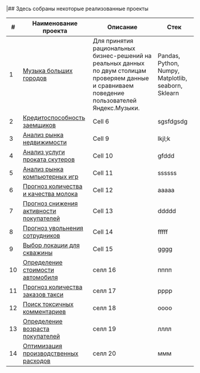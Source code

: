 |## Здесь собраны некоторые реализованные проекты

| # | Наименование проекта | Описание | Стек |
|----------|----------|----------|----------|
| 1    | [Музыка больших городов](https://github.com/Mika775-py/Yandex-Practicum-Data-Science-projects/tree/main/01%20Big_cities_music)   | Для принятия рациональных бизнес-решений на реальных данных по двум столицам проверяем данные и сравниваем поведение пользователей Яндекс.Музыки.| Pandas, Python, Numpy, Matplotlib, seaborn, Sklearn   |
| 2    | [Кредитоспособность заемщиков](https://github.com/Mika775-py/Yandex-Practicum-Data-Science-projects/tree/72ff4bb163cce5eb1834bca4299bee6429c9df5a/02%20Reliability%20of%20borrowers%20research)   | Cell 6   |sgsfdgsdg |
| 3    | [Анализ рынка недвижимости](https://github.com/Mika775-py/Yandex-Practicum-Data-Science-projects/tree/cc460553fbd14a9dd3caed17026fe06ed920fa34/03%20Real%20estate%20market%20analysis)  | Cell 9   |lkjl;k    |
| 4  | [Анализ услуги проката скутеров](https://github.com/Mika775-py/Yandex-Practicum-Data-Science-projects/tree/66ea20705c55e54f85fd20fb5f249d8fe8bdf8ab/04%20Scooters_rentals_analysis) | Cell 10 | gfddd |
| 5 | [Анализ рынка компьютерных игр](https://github.com/Mika775-py/Yandex-Practicum-Data-Science-projects/tree/ceb3c414191d43041af15e72be445b4e025d5d02/05%20Computer%20games%20analysis) | Cell 11 | ssssss |
| 6 | [Прогноз количества и качества молока](https://github.com/Mika775-py/Yandex-Practicum-Data-Science-projects/tree/d0649183026ee39f1d30e3e75f532cd7c7cf4fcf/06%20Milk%20quality%20and%20quantity%20forecast) | Cell 12 | aaaaa |
| 7 | [Прогноз снижения активности покупателей](https://github.com/Mika775-py/Yandex-Practicum-Data-Science-projects/tree/6bdc09012d2ac9f2542ac8e2422069d728227d4c/07%20Forecast%20of%20consumers%20activity%20decrease) | Cell 13 | ddddd |
| 8 | [Прогноз увольнения сотрудников](https://github.com/Mika775-py/Yandex-Practicum-Data-Science-projects/tree/b94f7d4b1993f2670b6694bde3f8d14e7b87b53e/08%20Employee%20firing%20forecast) | Cell 14 | fffff |
| 9 | [Выбор локации для скважины](https://github.com/Mika775-py/Yandex-Practicum-Data-Science-projects/tree/8113b5d25bfddf556db3f7b9b6eb2474e71f6d3b/09%20Choosing%20the%20well%20location) | Cell 15 | gggg |
| 10 | [Определение стоимости автомобиля](https://github.com/Mika775-py/Yandex-Practicum-Data-Science-projects/tree/cef9a637405bbe0877012bda79341a0c084a6b31/10%20Car%20value%20determination) | селл 16 | пппп | 
| 11 | [Прогноз количества заказов такси](https://github.com/Mika775-py/Yandex-Practicum-Data-Science-projects/tree/776b8402fff6cc77fdd7df89d529e859b40a9150/11%20Numbers%20of%20taxi%20orders%20forecast) | селл 17 | рррр |
| 12 | [Поиск токсичных комментариев](https://github.com/Mika775-py/Yandex-Practicum-Data-Science-projects/tree/10b4ffddbc2859f1cd88fbab73085da9239e4536/12%20Toxic%20comments%20search) | селл 18 | оооо |
| 13 | [Определение возраста покупателей](https://github.com/Mika775-py/Yandex-Practicum-Data-Science-projects/tree/98e66ca3c562658490df39f476f449b94bfae8ec/13%20Clients%20age%20determination) | селл 19 | лллл |
| 14 | [Оптимизация производственных расходов](https://github.com/Mika775-py/Yandex-Practicum-Data-Science-projects/tree/f1cdfa3689282878c6b7db8a7c12ba49b21fc762/14%20Production%20costs%20optimization) | селл 20 | ммм |
